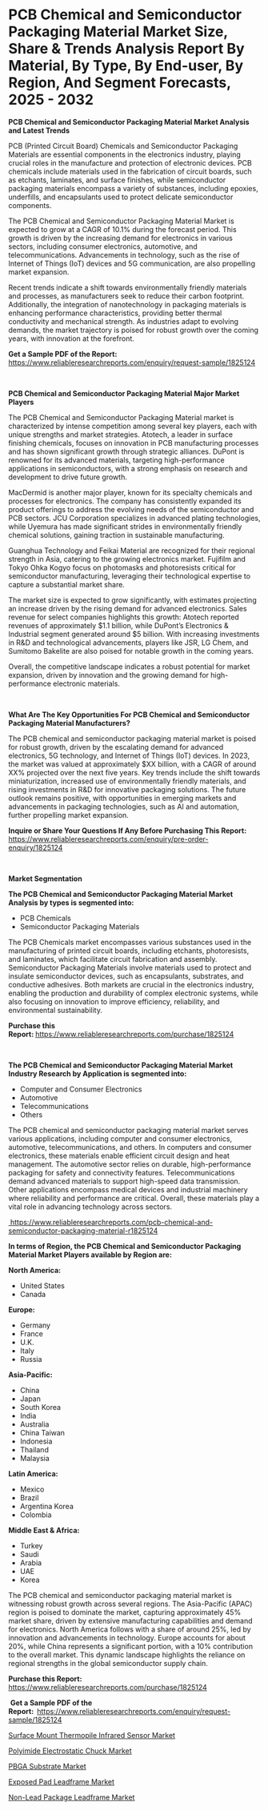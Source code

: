 <p><h1>PCB Chemical and Semiconductor Packaging Material Market Size, Share & Trends Analysis Report By Material, By Type, By End-user, By Region, And Segment Forecasts, 2025 - 2032</h1></p><p><strong>PCB Chemical and Semiconductor Packaging Material Market Analysis and Latest Trends</strong></p>
<p><p>PCB (Printed Circuit Board) Chemicals and Semiconductor Packaging Materials are essential components in the electronics industry, playing crucial roles in the manufacture and protection of electronic devices. PCB chemicals include materials used in the fabrication of circuit boards, such as etchants, laminates, and surface finishes, while semiconductor packaging materials encompass a variety of substances, including epoxies, underfills, and encapsulants used to protect delicate semiconductor components.</p><p>The PCB Chemical and Semiconductor Packaging Material Market is expected to grow at a CAGR of 10.1% during the forecast period. This growth is driven by the increasing demand for electronics in various sectors, including consumer electronics, automotive, and telecommunications. Advancements in technology, such as the rise of Internet of Things (IoT) devices and 5G communication, are also propelling market expansion.</p><p>Recent trends indicate a shift towards environmentally friendly materials and processes, as manufacturers seek to reduce their carbon footprint. Additionally, the integration of nanotechnology in packaging materials is enhancing performance characteristics, providing better thermal conductivity and mechanical strength. As industries adapt to evolving demands, the market trajectory is poised for robust growth over the coming years, with innovation at the forefront.</p></p>
<p><strong>Get a Sample PDF of the Report:&nbsp;</strong> <a href="https://www.reliableresearchreports.com/enquiry/request-sample/1825124?utm_campaign=48&utm_medium=2&utm_source=Github&utm_content=ia&utm_term=13022025&utm_id=pcb-chemical-and-semiconductor-packaging-material">https://www.reliableresearchreports.com/enquiry/request-sample/1825124</a></p>
<p>&nbsp;</p>
<p><strong>PCB Chemical and Semiconductor Packaging Material Major Market Players</strong></p>
<p><p>The PCB Chemical and Semiconductor Packaging Material market is characterized by intense competition among several key players, each with unique strengths and market strategies. Atotech, a leader in surface finishing chemicals, focuses on innovation in PCB manufacturing processes and has shown significant growth through strategic alliances. DuPont is renowned for its advanced materials, targeting high-performance applications in semiconductors, with a strong emphasis on research and development to drive future growth.</p><p>MacDermid is another major player, known for its specialty chemicals and processes for electronics. The company has consistently expanded its product offerings to address the evolving needs of the semiconductor and PCB sectors. JCU Corporation specializes in advanced plating technologies, while Uyemura has made significant strides in environmentally friendly chemical solutions, gaining traction in sustainable manufacturing.</p><p>Guanghua Technology and Feikai Material are recognized for their regional strength in Asia, catering to the growing electronics market. Fujifilm and Tokyo Ohka Kogyo focus on photomasks and photoresists critical for semiconductor manufacturing, leveraging their technological expertise to capture a substantial market share.</p><p>The market size is expected to grow significantly, with estimates projecting an increase driven by the rising demand for advanced electronics. Sales revenue for select companies highlights this growth: Atotech reported revenues of approximately $1.1 billion, while DuPont’s Electronics & Industrial segment generated around $5 billion. With increasing investments in R&D and technological advancements, players like JSR, LG Chem, and Sumitomo Bakelite are also poised for notable growth in the coming years.</p><p>Overall, the competitive landscape indicates a robust potential for market expansion, driven by innovation and the growing demand for high-performance electronic materials.</p></p>
<p>&nbsp;</p>
<p><strong>What Are The Key Opportunities For PCB Chemical and Semiconductor Packaging Material Manufacturers?</strong></p>
<p><p>The PCB chemical and semiconductor packaging material market is poised for robust growth, driven by the escalating demand for advanced electronics, 5G technology, and Internet of Things (IoT) devices. In 2023, the market was valued at approximately $XX billion, with a CAGR of around XX% projected over the next five years. Key trends include the shift towards miniaturization, increased use of environmentally friendly materials, and rising investments in R&D for innovative packaging solutions. The future outlook remains positive, with opportunities in emerging markets and advancements in packaging technologies, such as AI and automation, further propelling market expansion.</p></p>
<p><strong>Inquire or Share Your Questions If Any Before Purchasing This Report:</strong> <a href="https://www.reliableresearchreports.com/enquiry/pre-order-enquiry/1825124?utm_campaign=48&utm_medium=2&utm_source=Github&utm_content=ia&utm_term=13022025&utm_id=pcb-chemical-and-semiconductor-packaging-material">https://www.reliableresearchreports.com/enquiry/pre-order-enquiry/1825124</a></p>
<p>&nbsp;</p>
<p><strong>Market Segmentation</strong></p>
<p><strong>The PCB Chemical and Semiconductor Packaging Material Market Analysis by types is segmented into:</strong></p>
<p><ul><li>PCB Chemicals</li><li>Semiconductor Packaging Materials</li></ul></p>
<p><p>The PCB Chemicals market encompasses various substances used in the manufacturing of printed circuit boards, including etchants, photoresists, and laminates, which facilitate circuit fabrication and assembly. Semiconductor Packaging Materials involve materials used to protect and insulate semiconductor devices, such as encapsulants, substrates, and conductive adhesives. Both markets are crucial in the electronics industry, enabling the production and durability of complex electronic systems, while also focusing on innovation to improve efficiency, reliability, and environmental sustainability.</p></p>
<p><strong>Purchase this Report:&nbsp;</strong><a href="https://www.reliableresearchreports.com/purchase/1825124?utm_campaign=48&utm_medium=2&utm_source=Github&utm_content=ia&utm_term=13022025&utm_id=pcb-chemical-and-semiconductor-packaging-material">https://www.reliableresearchreports.com/purchase/1825124</a></p>
<p>&nbsp;</p>
<p><strong>The PCB Chemical and Semiconductor Packaging Material Market Industry Research by Application is segmented into:</strong></p>
<p><ul><li>Computer and Consumer Electronics</li><li>Automotive</li><li>Telecommunications</li><li>Others</li></ul></p>
<p><p>The PCB chemical and semiconductor packaging material market serves various applications, including computer and consumer electronics, automotive, telecommunications, and others. In computers and consumer electronics, these materials enable efficient circuit design and heat management. The automotive sector relies on durable, high-performance packaging for safety and connectivity features. Telecommunications demand advanced materials to support high-speed data transmission. Other applications encompass medical devices and industrial machinery where reliability and performance are critical. Overall, these materials play a vital role in advancing technology across sectors.</p></p>
<p><a href="https://www.reliableresearchreports.com/pcb-chemical-and-semiconductor-packaging-material-r1825124?utm_campaign=48&utm_medium=2&utm_source=Github&utm_content=ia&utm_term=13022025&utm_id=pcb-chemical-and-semiconductor-packaging-material">&nbsp;https://www.reliableresearchreports.com/pcb-chemical-and-semiconductor-packaging-material-r1825124</a></p>
<p><strong>In terms of Region, the PCB Chemical and Semiconductor Packaging Material Market Players available by Region are:</strong></p>
<p>
    <p> <strong> North America: </strong>
        <ul>
            <li>United States</li>
            <li>Canada</li>
        </ul>
        </p> 
    <p> <strong> Europe: </strong>
        <ul>
            <li>Germany</li>
            <li>France</li>
            <li>U.K.</li>
            <li>Italy</li>
            <li>Russia</li>
        </ul>
        </p> 
    <p> <strong> Asia-Pacific: </strong>
        <ul>
            <li>China</li>
            <li>Japan</li>
            <li>South Korea</li>
            <li>India</li>
            <li>Australia</li>
            <li>China Taiwan</li>
            <li>Indonesia</li>
            <li>Thailand</li>
            <li>Malaysia</li>
        </ul>
        </p> 
    <p> <strong> Latin America: </strong>
        <ul>
            <li>Mexico</li>
            <li>Brazil</li>
            <li>Argentina Korea</li>
            <li>Colombia</li>
        </ul>
        </p> 
    <p> <strong> Middle East & Africa: </strong>
        <ul>
            <li>Turkey</li>
            <li>Saudi</li>
            <li>Arabia</li>
            <li>UAE</li>
            <li>Korea</li>
        </ul>
    </p>
    </p>
<p><p>The PCB chemical and semiconductor packaging material market is witnessing robust growth across several regions. The Asia-Pacific (APAC) region is poised to dominate the market, capturing approximately 45% market share, driven by extensive manufacturing capabilities and demand for electronics. North America follows with a share of around 25%, led by innovation and advancements in technology. Europe accounts for about 20%, while China represents a significant portion, with a 10% contribution to the overall market. This dynamic landscape highlights the reliance on regional strengths in the global semiconductor supply chain.</p></p>
<p><strong>Purchase this Report: </strong><a href="https://www.reliableresearchreports.com/purchase/1825124?utm_campaign=48&utm_medium=2&utm_source=Github&utm_content=ia&utm_term=13022025&utm_id=pcb-chemical-and-semiconductor-packaging-material">https://www.reliableresearchreports.com/purchase/1825124</a></p>
<p>&nbsp;<strong>Get a Sample PDF of the Report:&nbsp;&nbsp;</strong><a href="https://www.reliableresearchreports.com/enquiry/request-sample/1825124?utm_campaign=48&utm_medium=2&utm_source=Github&utm_content=ia&utm_term=13022025&utm_id=pcb-chemical-and-semiconductor-packaging-material">https://www.reliableresearchreports.com/enquiry/request-sample/1825124</a></p>
<p><strong></strong></p>
<p><p><a href="https://github.com/boysabotzoc/Market-Research-Report-List-1/blob/main/surface-mount-thermopile-infrared-sensor-market.md?utm_campaign=48&utm_medium=2&utm_source=Github&utm_content=ia&utm_term=13022025&utm_id=pcb-chemical-and-semiconductor-packaging-material">Surface Mount Thermopile Infrared Sensor Market</a></p><p><a href="https://github.com/daemluari/Market-Research-Report-List-1/blob/main/polyimide-electrostatic-chuck-market.md?utm_campaign=48&utm_medium=2&utm_source=Github&utm_content=ia&utm_term=13022025&utm_id=pcb-chemical-and-semiconductor-packaging-material">Polyimide Electrostatic Chuck Market</a></p><p><a href="https://github.com/ivetasyizhi/Market-Research-Report-List-1/blob/main/pbga-substrate-market.md?utm_campaign=48&utm_medium=2&utm_source=Github&utm_content=ia&utm_term=13022025&utm_id=pcb-chemical-and-semiconductor-packaging-material">PBGA Substrate Market</a></p><p><a href="https://github.com/vigoseiler/Market-Research-Report-List-1/blob/main/exposed-pad-leadframe-market.md?utm_campaign=48&utm_medium=2&utm_source=Github&utm_content=ia&utm_term=13022025&utm_id=pcb-chemical-and-semiconductor-packaging-material">Exposed Pad Leadframe Market</a></p><p><a href="https://github.com/jhamygunler/Market-Research-Report-List-1/blob/main/non-lead-package-leadframe-market.md?utm_campaign=48&utm_medium=2&utm_source=Github&utm_content=ia&utm_term=13022025&utm_id=pcb-chemical-and-semiconductor-packaging-material">Non-Lead Package Leadframe Market</a></p></p>